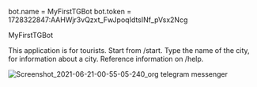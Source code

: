 bot.name = MyFirstTGBot
bot.token = 1728322847:AAHWjr3vQzxt_FwJpoqIdtsINf_pVsx2Ncg

MyFirstTGBot

This application is for tourists. Start from /start. Type the name of the city, for information about a city.
Reference information on /help.

![Screenshot_2021-06-21-00-55-05-240_org telegram messenger](https://user-images.githubusercontent.com/61760081/122689922-b6139f80-d22e-11eb-9cba-22e60565abc0.jpg)
